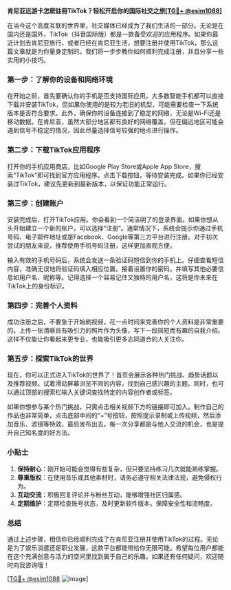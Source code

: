 **肯尼亚远游卡怎麽註冊TikTok？轻松开启你的国际社交之旅[[TG💪+ @esim1088](https://t.me/s/esim1088)]**

在当今这个高度互联的世界里，社交媒体已经成为了我们生活的一部分。无论是在国内还是国外，TikTok（抖音国际版）都是一款备受欢迎的应用程序。如果你最近计划去肯尼亚旅行，或者已经在肯尼亚生活，想要注册并使用TikTok，那么这篇文章就是为你量身定制的。我们将一步步教你如何顺利完成注册，并且分享一些实用的小技巧。

### 第一步：了解你的设备和网络环境

在开始之前，首先要确认你的手机是否支持国际应用。大多数智能手机都可以直接下载并安装TikTok，但如果你使用的是较为老旧的机型，可能需要检查一下系统版本是否符合要求。此外，确保你的设备连接到了稳定的网络，无论是Wi-Fi还是移动数据。在肯尼亚，虽然大部分地区都有良好的网络覆盖，但在偏远地区可能会遇到信号不稳定的情况，因此尽量选择信号较强的地点进行操作。

### 第二步：下载TikTok应用程序

打开你的手机应用商店，比如Google Play Store或Apple App Store，搜索“TikTok”即可找到官方应用程序。点击下载按钮，等待安装完成。如果你已经安装过TikTok，建议先更新到最新版本，以保证功能正常运行。

### 第三步：创建账户

安装完成后，打开TikTok应用。你会看到一个简洁明了的登录界面。如果你想从头开始建立一个新的账户，可以选择“注册”。通常情况下，系统会提示你通过手机号码、电子邮件地址或是Facebook、Google等第三方平台进行注册。对于初次尝试的朋友来说，推荐使用手机号码注册，这样更加直观方便。

输入有效的手机号码后，系统会发送一条验证码短信到你的手机上。仔细查看短信内容，准确无误地将验证码填入相应位置。接着设置你的密码，并填写其他必要信息如用户名、昵称等。记得选择一个容易记住又独特的用户名，这将是你未来在TikTok上的身份标识。

### 第四步：完善个人资料

成功注册之后，不要急于开始刷视频，花一点时间来完善你的个人资料是非常重要的。上传一张清晰且有吸引力的照片作为头像，写下一段简短而有趣的自我介绍。这样不仅能让你看起来更专业，也能吸引更多志同道合的人关注你。

### 第五步：探索TikTok的世界

现在，你可以正式进入TikTok的世界了！首页会展示各种热门挑战、趋势话题以及推荐视频。试着滑动屏幕浏览不同的内容，找到自己感兴趣的主题。同时，也可以通过顶部的搜索栏输入关键词查找特定的内容创作者或标签。

如果你想参与某个热门挑战，只需点击相关视频下方的链接即可加入。制作自己的作品也非常简单，点击底部中间的“+”号按钮，按照提示录制或上传视频，然后添加音乐、滤镜等特效，最后发布出去。每一次分享都是与他人交流的机会，也是提升自己知名度的好方法。

### 小贴士

1. **保持耐心**：刚开始可能会觉得有些复杂，但只要坚持练习几次就能熟练掌握。
2. **尊重版权**：在使用音乐或其他素材时，请务必遵守相关法律法规，避免侵权行为。
3. **互动交流**：积极回复评论并与粉丝互动，能够增强社区归属感。
4. **定期维护**：定期检查账号状态，及时更新软件版本，保障安全性和流畅度。

### 总结

通过上述步骤，相信你已经顺利完成了在肯尼亚注册并使用TikTok的过程。无论是为了娱乐消遣还是职业发展，这款平台都能带给你无限可能。希望每位用户都能在这个充满创意与活力的空间里找到属于自己的乐趣。如果还有任何疑问，欢迎随时向我咨询哦！

[[TG💪+ @esim1088](https://t.me/s/esim1088) ![Image](https://i.postimg.cc/4NQfJmqS/Snipaste-2025-05-13-00-14-12.png)]